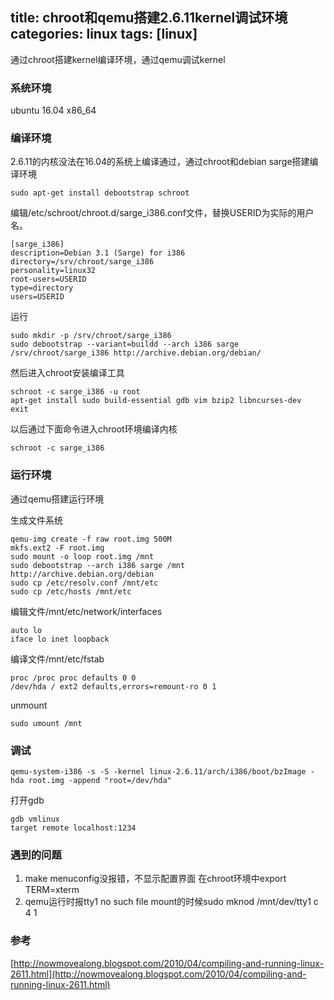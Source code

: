 title: chroot和qemu搭建2.6.11kernel调试环境
categories: linux
tags: [linux]
---
通过chroot搭建kernel编译环境，通过qemu调试kernel

### 系统环境
ubuntu 16.04 x86_64

### 编译环境
2.6.11的内核没法在16.04的系统上编译通过，通过chroot和debian sarge搭建编译环境

	sudo apt-get install debootstrap schroot

编辑/etc/schroot/chroot.d/sarge_i386.conf文件，替换USERID为实际的用户名。

	[sarge_i386]
	description=Debian 3.1 (Sarge) for i386
	directory=/srv/chroot/sarge_i386
	personality=linux32
	root-users=USERID
	type=directory
	users=USERID

运行

	sudo mkdir -p /srv/chroot/sarge_i386
	sudo debootstrap --variant=buildd --arch i386 sarge /srv/chroot/sarge_i386 http://archive.debian.org/debian/

然后进入chroot安装编译工具

	schroot -c sarge_i386 -u root
	apt-get install sudo build-essential gdb vim bzip2 libncurses-dev
	exit

以后通过下面命令进入chroot环境编译内核

	schroot -c sarge_i386

### 运行环境
通过qemu搭建运行环境

生成文件系统

	qemu-img create -f raw root.img 500M
	mkfs.ext2 -F root.img
	sudo mount -o loop root.img /mnt
	sudo debootstrap --arch i386 sarge /mnt http://archive.debian.org/debian
	sudo cp /etc/resolv.conf /mnt/etc
	sudo cp /etc/hosts /mnt/etc
	
编辑文件/mnt/etc/network/interfaces

	auto lo
	iface lo inet loopback

编译文件/mnt/etc/fstab

	proc /proc proc defaults 0 0
	/dev/hda / ext2 defaults,errors=remount-ro 0 1

unmount

	sudo umount /mnt

### 调试
	qemu-system-i386 -s -S -kernel linux-2.6.11/arch/i386/boot/bzImage -hda root.img -append "root=/dev/hda"

打开gdb

	gdb vmlinux
	target remote localhost:1234

### 遇到的问题
1. make menuconfig没报错，不显示配置界面
在chroot环境中export TERM=xterm
2. 	qemu运行时报tty1 no such file
mount的时候sudo mknod /mnt/dev/tty1 c 4 1

### 参考
[http://nowmovealong.blogspot.com/2010/04/compiling-and-running-linux-2611.html](http://nowmovealong.blogspot.com/2010/04/compiling-and-running-linux-2611.html)
